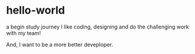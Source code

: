 # hello-world
a begin study journey
I like coding, designing and do the challenging work with my team!

And, I want to be a more better deveploper.
